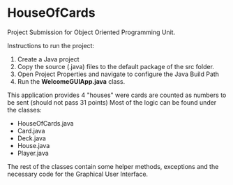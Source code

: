 # HouseOfCards

Project Submission for Object Oriented Programming Unit.

Instructions to run the project:
1. Create a Java project 
2. Copy the source (.java) files to the default package of the src folder.
3. Open Project Properties and navigate to configure the Java Build Path
4. Run the **WelcomeGUIApp.java** class.

This application provides 4 "houses" were cards are counted as numbers to be sent (should not pass 31 points)
Most of the logic can be found under the classes: 
  * HouseOfCards.java
  * Card.java 
  * Deck.java
  * House.java
  * Player.java

The rest of the classes contain some helper methods, exceptions and the necessary code for the Graphical User Interface.
